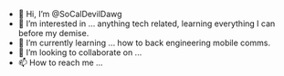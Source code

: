 - 👋 Hi, I’m @SoCalDevilDawg
- 👀 I’m interested in ... anything tech related, 
  learning everything I can before my demise. 
- 🌱 I’m currently learning ... how to back engineering mobile comms. 
- 💞️ I’m looking to collaborate on ...
- 📫 How to reach me ...

<!---
SoCalDevilDawg/SoCalDevilDawg is a ✨ special ✨ repository because its `README.md` (this file) appears on your GitHub profile.
You can click the Preview link to take a look at your changes.
--->
